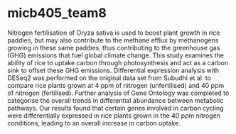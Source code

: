 # micb405_team8

Nitrogen fertilisation of Oryza sativa is used to boost plant growth in rice paddies, but may also contribute to the methane efflux by methanogens growing in these same paddies, thus contributing to the greenhouse gas (GHG) emissions that fuel global climate change. This study examines the ability of rice to uptake carbon through photosynthesis and act as a carbon sink to offset these GHG emissions. Differential expression analysis with DESeq2 was performed on the original data set from Subudhi et al. to compare rice plants grown at 4 ppm of nitrogen (unfertilised) and 40 ppm of nitrogen (fertilised). Further analysis of Gene Ontology was completed to categorise the overall trends in differential abundance between metabolic pathways. Our results found that certain genes involved in carbon cycling were differentially expressed in rice plants grown in the 40 ppm nitrogen conditions, leading to an overall increase in carbon uptake. 
